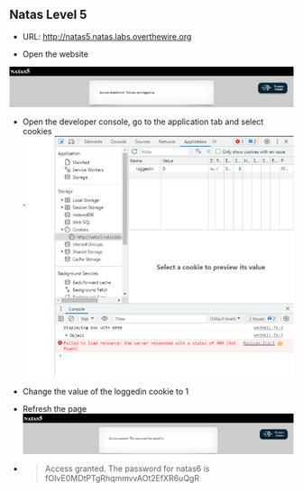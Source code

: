 ## Natas Level 5

- URL:      http://natas5.natas.labs.overthewire.org

- Open the website

![Webpage](images/level_05_01.png)

- Open the developer console, go to the application tab and select cookies
![Cookies](images/level_05_02.png)

- Change the value of the loggedin cookie to 1

- Refresh the page
![Success](images/level_05_03.png)

- > Access granted. The password for natas6 is fOIvE0MDtPTgRhqmmvvAOt2EfXR6uQgR